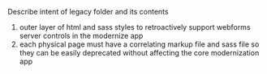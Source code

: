 ﻿Describe intent of legacy folder and its contents

1. outer layer of html and sass styles to retroactively support webforms server controls in the modernize app
2. each physical page must have a correlating markup file and sass file so they can be easily deprecated without affecting the core modernization app
